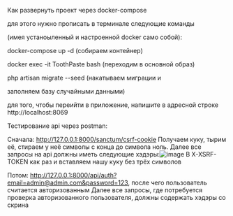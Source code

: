 Как развернуть проект через docker-compose

для этого нужно прописать в терминале следующие команды

(имея устаноыленный и настроенной docker само собой):

docker-compose up -d (собираем контейнер)

docker exec -it ToothPaste bash (переходим в основной образ)

php artisan migrate --seed (накатываем миграции и

заполняем базу случайными данными)

для того, чтобы переийти в приложение, напишите в адресной строке http://localhost:8069


Тестирование api через postman:

Сначала: http://127.0.0.1:8000/sanctum/csrf-cookie
Получаем куку, тырим её, стираем у неё символы с конца до символа ноль.
Далее все запросы на api должны иметь следующие хэдэры:![image](https://github.com/UnidentifiedCormorant/ToothPaste/assets/80145171/4dc29b99-f42f-4b09-82e4-11a8f0ffdfda)
В X-XSRF-TOKEN как раз и вставляем нашу куку без трёх символов

Потом: http://127.0.0.1:8000/api/auth?email=admin@admin.com&password=123, после чего пользователь считается авторизованным
Далее все запросы, где потребуется проверка авторизованного пользователя, должны содержать хэдэры со скрина
